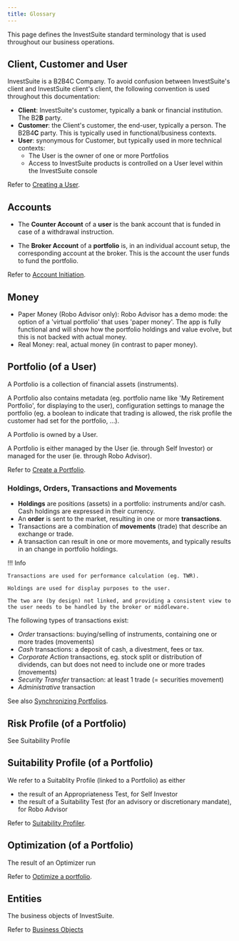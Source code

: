 ```yaml
---
title: Glossary
---
```


This page defines the InvestSuite standard terminology that is used throughout our business operations.

## Client, Customer and User
InvestSuite is a B2B4C Company. To avoid confusion between InvestSuite's client and InvestSuite client's client, the following convention is used throughout this documentation:

- **Client**: InvestSuite's customer, typically a bank or financial institution. The B2**B** party.
- **Customer**: the Client's customer, the end-user, typically a person. The B2B4**C** party. This is typically used in functional/business contexts.
- **User**: synonymous for Customer, but typically used in more technical contexts:
    - The User is the owner of one or more Portfolios
    - Access to InvestSuite products is controlled on a User level within the InvestSuite console

Refer to [Creating a User](../common_scenarios/account_initiation/#create-a-user).

<!-- #### Document
TODO -->

<!-- ### Report
TODO -->

## Accounts

- The **Counter Account** of a **user** is the bank account that is funded in case of a withdrawal instruction.

- The **Broker Account** of a **portfolio** is, in an individual account setup, the corresponding account at the broker. This is the account the user funds to fund the portfolio.

Refer to [Account Initiation](../common_scenarios/account_initiation.md).

## Money

- Paper Money (Robo Advisor only): Robo Advisor has a demo mode: the option of a 'virtual portfolio' that uses 'paper money'. The app is fully functional and will show how the portfolio holdings and value evolve, but this is not backed with actual money.
- Real Money: real, actual money (in contrast to paper money).

## Portfolio (of a User)
A Portfolio is a collection of financial assets (instruments). 

A Portfolio also contains metadata (eg. portfolio name like 'My Retirement Portfolio', for displaying to the user), configuration settings to manage the portfolio (eg. a boolean to indicate that trading is allowed, the risk profile the customer had set for the portfolio, ...).

A Portfolio is owned by a User.

A Portfolio is either managed by the User (ie. through Self Investor) or managed for the user (ie. through Robo Advisor).

Refer to [Create a Portfolio](/common_scenarios/portfolios/#create-a-portfolio).

<!-- Portfolio
Portfolio Stats
:question_mark: not found in InvestSuite API documentation - About 
Contains stats about multiple instruments -->

### Holdings, Orders, Transactions and Movements

- **Holdings** are positions (assets) in a portfolio: instruments and/or cash. Cash holdings are expressed in their currency.
- An **order** is sent to the market, resulting in one or more **transactions**.
- Transactions are a combination of **movements** (trade) that describe an exchange or trade.
- A transaction can result in one or more movements, and typically results in an change in portfolio holdings.

!!! Info

    Transactions are used for performance calculation (eg. TWR). 

    Holdings are used for display purposes to the user.

    The two are (by design) not linked, and providing a consistent view to the user needs to be handled by the broker or middleware.

The following types of transactions exist:

- *Order* transactions: buying/selling of instruments, containing one or more trades (movements)
- *Cash* transactions: a deposit of cash, a divestment, fees or tax.
- *Corporate Action* transactions, eg. stock split or distribution of dividends, can but does not need to include one or more trades (movements)
- *Security Transfer* transaction: at least 1 trade (= securities movement)
- *Administrative* transaction

<!-- Documentation EOD file storage of transactions in IVS databases - Google Docs -->

See also [Synchronizing Portfolios](../robo/synchronize_portfolios.md).

## Risk Profile (of a Portfolio)

See Suitability Profile

## Suitability Profile (of a Portfolio)

We refer to a Suitablity Profile (linked to a Portfolio) as either

- the result of an Appropriateness Test, for Self Investor
- the result of a Suitability Test (for an advisory or discretionary mandate), for Robo Advisor

Refer to [Suitability Profiler](../common_scenarios/suitability_profiler).

## Optimization (of a Portfolio)

The result of an Optimizer run

Refer to [Optimize a portfolio](../common_scenarios/run_optimizer/).

## Entities

The business objects of InvestSuite.

Refer to [Business Objects](../common_scenarios/entities.md)
